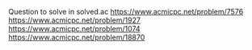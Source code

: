 Question to solve in solved.ac
https://www.acmicpc.net/problem/7576
https://www.acmicpc.net/problem/1927
https://www.acmicpc.net/problem/1074
https://www.acmicpc.net/problem/18870
